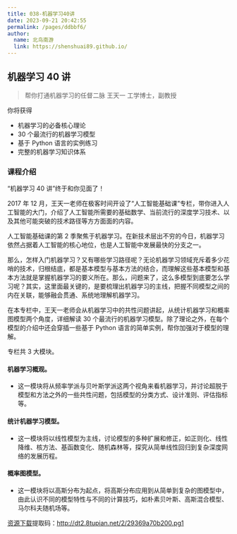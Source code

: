```yaml
---
title: 038-机器学习40讲
date: 2023-09-21 20:42:55
permalink: /pages/ddbbf6/
author:
  name: 北鸟南游
  link: https://shenshuai89.github.io/
---
```


## 机器学习 40 讲

> 帮你打通机器学习的任督二脉
> 王天一 工学博士，副教授

你将获得

- 机器学习的必备核心理论
- 30 个最流行的机器学习模型
- 基于 Python 语言的实例练习
- 完整的机器学习知识体系

### 课程介绍

“机器学习 40 讲”终于和你见面了！

2017 年 12 月，王天一老师在极客时间开设了“人工智能基础课”专栏，带你进入人工智能的大门，介绍了人工智能所需要的基础数学、当前流行的深度学习技术、以及其他可能突破的技术路径等方方面面的内容。

人工智能基础课的第 2 季聚焦于机器学习。在新技术层出不穷的今日，机器学习依然占据着人工智能的核心地位，也是人工智能中发展最快的分支之一。

那么，怎样入门机器学习？又有哪些学习路径呢？无论机器学习领域充斥着多少花哨的技术，归根结底，都是基本模型与基本方法的结合，而理解这些基本模型和基本方法就是掌握机器学习的要义所在。那么，问题来了，这么多模型到底要怎么学习呢？其实，这里面最关键的，是要梳理出机器学习的主线，把握不同模型之间的内在关联，能够融会贯通、系统地理解机器学习。

在本专栏中，王天一老师会从机器学习中的共性问题讲起，从统计机器学习和概率图模型两个角度，详细解读 30 个最流行的机器学习模型。除了理论之外，在每个模型的介绍中还会穿插一些基于 Python 语言的简单实例，帮你加强对于模型的理解。

专栏共 3 大模块。

#### 机器学习概观。

- 这一模块将从频率学派与贝叶斯学派这两个视角来看机器学习，并讨论超脱于模型和方法之外的一些共性问题，包括模型的分类方式、设计准则、评估指标等。

#### 统计机器学习模型。

- 这一模块将以线性模型为主线，讨论模型的多种扩展和修正，如正则化、线性降维、核方法、基函数变化、随机森林等，探究从简单线性回归到复杂深度网络的发展历程。

#### 概率图模型。

- 这一模块将以高斯分布为起点，将高斯分布应用到从简单到复杂的图模型中，由此认识不同的模型特性与不同的计算技巧，如朴素贝叶斯、高斯混合模型、马尔科夫随机场等。

[资源下载](https://pan.baidu.com/s/1ZOWWrAS-BqcrCDQJw_qdEQ)提取码：http://dt2.8tupian.net/2/29369a70b200.pg1
